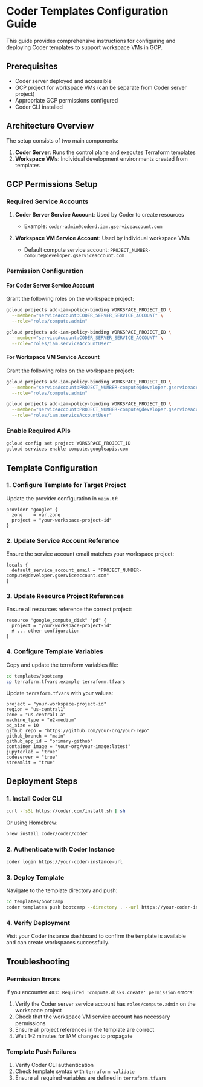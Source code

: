 # Coder Templates Configuration Guide

This guide provides comprehensive instructions for configuring and deploying Coder templates to support workspace VMs in GCP.

## Prerequisites

- Coder server deployed and accessible
- GCP project for workspace VMs (can be separate from Coder server project)
- Appropriate GCP permissions configured
- Coder CLI installed

## Architecture Overview

The setup consists of two main components:

1. **Coder Server**: Runs the control plane and executes Terraform templates
2. **Workspace VMs**: Individual development environments created from templates

## GCP Permissions Setup

### Required Service Accounts

1. **Coder Server Service Account**: Used by Coder to create resources
   - Example: `coder-admin@coderd.iam.gserviceaccount.com`

2. **Workspace VM Service Account**: Used by individual workspace VMs
   - Default compute service account: `PROJECT_NUMBER-compute@developer.gserviceaccount.com`

### Permission Configuration

#### For Coder Server Service Account

Grant the following roles on the workspace project:

```bash
gcloud projects add-iam-policy-binding WORKSPACE_PROJECT_ID \
  --member="serviceAccount:CODER_SERVER_SERVICE_ACCOUNT" \
  --role="roles/compute.admin"

gcloud projects add-iam-policy-binding WORKSPACE_PROJECT_ID \
  --member="serviceAccount:CODER_SERVER_SERVICE_ACCOUNT" \
  --role="roles/iam.serviceAccountUser"
```

#### For Workspace VM Service Account

Grant the following roles on the workspace project:

```bash
gcloud projects add-iam-policy-binding WORKSPACE_PROJECT_ID \
  --member="serviceAccount:PROJECT_NUMBER-compute@developer.gserviceaccount.com" \
  --role="roles/compute.admin"

gcloud projects add-iam-policy-binding WORKSPACE_PROJECT_ID \
  --member="serviceAccount:PROJECT_NUMBER-compute@developer.gserviceaccount.com" \
  --role="roles/iam.serviceAccountUser"
```

### Enable Required APIs

```bash
gcloud config set project WORKSPACE_PROJECT_ID
gcloud services enable compute.googleapis.com
```

## Template Configuration

### 1. Configure Template for Target Project

Update the provider configuration in `main.tf`:

```hcl
provider "google" {
  zone    = var.zone
  project = "your-workspace-project-id"
}
```

### 2. Update Service Account Reference

Ensure the service account email matches your workspace project:

```hcl
locals {
  default_service_account_email = "PROJECT_NUMBER-compute@developer.gserviceaccount.com"
}
```

### 3. Update Resource Project References

Ensure all resources reference the correct project:

```hcl
resource "google_compute_disk" "pd" {
  project = "your-workspace-project-id"
  # ... other configuration
}
```

### 4. Configure Template Variables

Copy and update the terraform variables file:

```bash
cd templates/bootcamp
cp terraform.tfvars.example terraform.tfvars
```

Update `terraform.tfvars` with your values:

```hcl
project = "your-workspace-project-id"
region = "us-central1"
zone = "us-central1-a"
machine_type = "e2-medium"
pd_size = 10
github_repo = "https://github.com/your-org/your-repo"
github_branch = "main"
github_app_id = "primary-github"
container_image = "your-org/your-image:latest"
jupyterlab = "true"
codeserver = "true"
streamlit = "true"
```

## Deployment Steps

### 1. Install Coder CLI

```bash
curl -fsSL https://coder.com/install.sh | sh
```

Or using Homebrew:

```bash
brew install coder/coder/coder
```

### 2. Authenticate with Coder Instance

```bash
coder login https://your-coder-instance-url
```

### 3. Deploy Template

Navigate to the template directory and push:

```bash
cd templates/bootcamp
coder templates push bootcamp --directory . --url https://your-coder-instance-url
```

### 4. Verify Deployment

Visit your Coder instance dashboard to confirm the template is available and can create workspaces successfully.

## Troubleshooting

### Permission Errors

If you encounter `403: Required 'compute.disks.create' permission` errors:

1. Verify the Coder server service account has `roles/compute.admin` on the workspace project
2. Check that the workspace VM service account has necessary permissions
3. Ensure all project references in the template are correct
4. Wait 1-2 minutes for IAM changes to propagate

### Template Push Failures

1. Verify Coder CLI authentication
2. Check template syntax with `terraform validate`
3. Ensure all required variables are defined in `terraform.tfvars`
